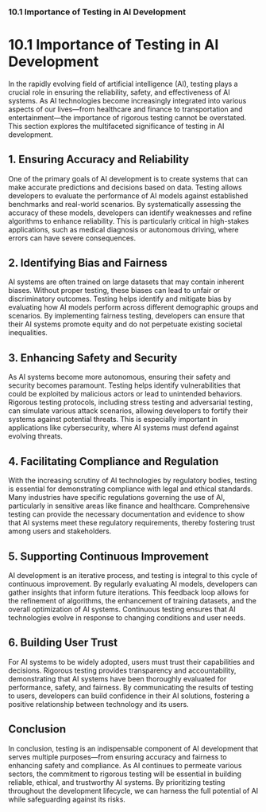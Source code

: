 ### 10.1 Importance of Testing in AI Development

# 10.1 Importance of Testing in AI Development

In the rapidly evolving field of artificial intelligence (AI), testing plays a crucial role in ensuring the reliability, safety, and effectiveness of AI systems. As AI technologies become increasingly integrated into various aspects of our lives—from healthcare and finance to transportation and entertainment—the importance of rigorous testing cannot be overstated. This section explores the multifaceted significance of testing in AI development.

## 1. Ensuring Accuracy and Reliability

One of the primary goals of AI development is to create systems that can make accurate predictions and decisions based on data. Testing allows developers to evaluate the performance of AI models against established benchmarks and real-world scenarios. By systematically assessing the accuracy of these models, developers can identify weaknesses and refine algorithms to enhance reliability. This is particularly critical in high-stakes applications, such as medical diagnosis or autonomous driving, where errors can have severe consequences.

## 2. Identifying Bias and Fairness

AI systems are often trained on large datasets that may contain inherent biases. Without proper testing, these biases can lead to unfair or discriminatory outcomes. Testing helps identify and mitigate bias by evaluating how AI models perform across different demographic groups and scenarios. By implementing fairness testing, developers can ensure that their AI systems promote equity and do not perpetuate existing societal inequalities.

## 3. Enhancing Safety and Security

As AI systems become more autonomous, ensuring their safety and security becomes paramount. Testing helps identify vulnerabilities that could be exploited by malicious actors or lead to unintended behaviors. Rigorous testing protocols, including stress testing and adversarial testing, can simulate various attack scenarios, allowing developers to fortify their systems against potential threats. This is especially important in applications like cybersecurity, where AI systems must defend against evolving threats.

## 4. Facilitating Compliance and Regulation

With the increasing scrutiny of AI technologies by regulatory bodies, testing is essential for demonstrating compliance with legal and ethical standards. Many industries have specific regulations governing the use of AI, particularly in sensitive areas like finance and healthcare. Comprehensive testing can provide the necessary documentation and evidence to show that AI systems meet these regulatory requirements, thereby fostering trust among users and stakeholders.

## 5. Supporting Continuous Improvement

AI development is an iterative process, and testing is integral to this cycle of continuous improvement. By regularly evaluating AI models, developers can gather insights that inform future iterations. This feedback loop allows for the refinement of algorithms, the enhancement of training datasets, and the overall optimization of AI systems. Continuous testing ensures that AI technologies evolve in response to changing conditions and user needs.

## 6. Building User Trust

For AI systems to be widely adopted, users must trust their capabilities and decisions. Rigorous testing provides transparency and accountability, demonstrating that AI systems have been thoroughly evaluated for performance, safety, and fairness. By communicating the results of testing to users, developers can build confidence in their AI solutions, fostering a positive relationship between technology and its users.

## Conclusion

In conclusion, testing is an indispensable component of AI development that serves multiple purposes—from ensuring accuracy and fairness to enhancing safety and compliance. As AI continues to permeate various sectors, the commitment to rigorous testing will be essential in building reliable, ethical, and trustworthy AI systems. By prioritizing testing throughout the development lifecycle, we can harness the full potential of AI while safeguarding against its risks.